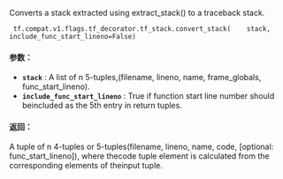 Converts a stack extracted using extract_stack() to a traceback stack.

```
 tf.compat.v1.flags.tf_decorator.tf_stack.convert_stack(    stack,    include_func_start_lineno=False) 
```

#### 参数：
- **`stack`** : A list of n 5-tuples,(filename, lineno, name, frame_globals, func_start_lineno).
- **`include_func_start_lineno`** : True if function start line number should beincluded as the 5th entry in return tuples.


#### 返回：
A tuple of n 4-tuples or 5-tuples(filename, lineno, name, code, [optional: func_start_lineno]), where thecode tuple element is calculated from the corresponding elements of theinput tuple.

